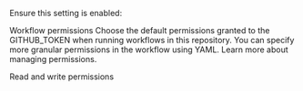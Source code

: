 Ensure this setting is enabled:

Workflow permissions
Choose the default permissions granted to the GITHUB_TOKEN when running workflows in this repository. You can specify more granular permissions in the workflow using YAML. Learn more about managing permissions.

Read and write permissions
